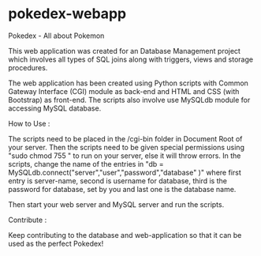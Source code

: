 # pokedex-webapp
Pokedex - All about Pokemon

This web application was created for an Database Management project which involves all types of SQL joins along with triggers, views and storage procedures.

The web application has been created using Python scripts with Common Gateway Interface (CGI) module as back-end and HTML and CSS (with Bootstrap) as front-end. The scripts also involve use MySQLdb module for accessing MySQL database.

How to Use :

The scripts need to be placed in the /cgi-bin folder in Document Root of your server. Then the scripts need to be given special permissions using "sudo chmod 755 " to run on your server, else it will throw errors. In the scripts, change the name of the entries in "db = MySQLdb.connect("server","user","password","database" )" where first entry is server-name, second is username for database, third is the password for database, set by you and last one is the database name.

Then start your web server and MySQL server and run the scripts.

Contribute :

Keep contributing to the database and web-application so that it can be used as the perfect Pokedex!
